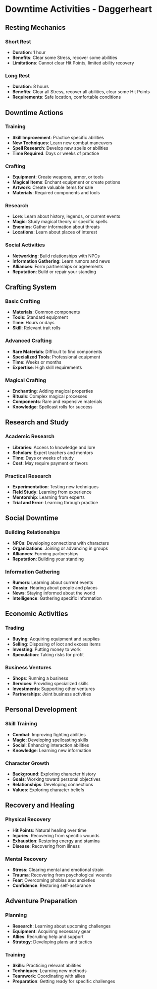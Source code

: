 # Downtime Activities - Daggerheart

## Resting Mechanics
### Short Rest
- **Duration**: 1 hour
- **Benefits**: Clear some Stress, recover some abilities
- **Limitations**: Cannot clear Hit Points, limited ability recovery

### Long Rest
- **Duration**: 8 hours
- **Benefits**: Clear all Stress, recover all abilities, clear some Hit Points
- **Requirements**: Safe location, comfortable conditions

## Downtime Actions
### Training
- **Skill Improvement**: Practice specific abilities
- **New Techniques**: Learn new combat maneuvers
- **Spell Research**: Develop new spells or abilities
- **Time Required**: Days or weeks of practice

### Crafting
- **Equipment**: Create weapons, armor, or tools
- **Magical Items**: Enchant equipment or create potions
- **Artwork**: Create valuable items for sale
- **Materials**: Required components and tools

### Research
- **Lore**: Learn about history, legends, or current events
- **Magic**: Study magical theory or specific spells
- **Enemies**: Gather information about threats
- **Locations**: Learn about places of interest

### Social Activities
- **Networking**: Build relationships with NPCs
- **Information Gathering**: Learn rumors and news
- **Alliances**: Form partnerships or agreements
- **Reputation**: Build or repair your standing

## Crafting System
### Basic Crafting
- **Materials**: Common components
- **Tools**: Standard equipment
- **Time**: Hours or days
- **Skill**: Relevant trait rolls

### Advanced Crafting
- **Rare Materials**: Difficult to find components
- **Specialized Tools**: Professional equipment
- **Time**: Weeks or months
- **Expertise**: High skill requirements

### Magical Crafting
- **Enchanting**: Adding magical properties
- **Rituals**: Complex magical processes
- **Components**: Rare and expensive materials
- **Knowledge**: Spellcast rolls for success

## Research and Study
### Academic Research
- **Libraries**: Access to knowledge and lore
- **Scholars**: Expert teachers and mentors
- **Time**: Days or weeks of study
- **Cost**: May require payment or favors

### Practical Research
- **Experimentation**: Testing new techniques
- **Field Study**: Learning from experience
- **Mentorship**: Learning from experts
- **Trial and Error**: Learning through practice

## Social Downtime
### Building Relationships
- **NPCs**: Developing connections with characters
- **Organizations**: Joining or advancing in groups
- **Alliances**: Forming partnerships
- **Reputation**: Building your standing

### Information Gathering
- **Rumors**: Learning about current events
- **Gossip**: Hearing about people and places
- **News**: Staying informed about the world
- **Intelligence**: Gathering specific information

## Economic Activities
### Trading
- **Buying**: Acquiring equipment and supplies
- **Selling**: Disposing of loot and excess items
- **Investing**: Putting money to work
- **Speculation**: Taking risks for profit

### Business Ventures
- **Shops**: Running a business
- **Services**: Providing specialized skills
- **Investments**: Supporting other ventures
- **Partnerships**: Joint business activities

## Personal Development
### Skill Training
- **Combat**: Improving fighting abilities
- **Magic**: Developing spellcasting skills
- **Social**: Enhancing interaction abilities
- **Knowledge**: Learning new information

### Character Growth
- **Background**: Exploring character history
- **Goals**: Working toward personal objectives
- **Relationships**: Developing connections
- **Values**: Exploring character beliefs

## Recovery and Healing
### Physical Recovery
- **Hit Points**: Natural healing over time
- **Injuries**: Recovering from specific wounds
- **Exhaustion**: Restoring energy and stamina
- **Disease**: Recovering from illness

### Mental Recovery
- **Stress**: Clearing mental and emotional strain
- **Trauma**: Recovering from psychological wounds
- **Fear**: Overcoming phobias and anxieties
- **Confidence**: Restoring self-assurance

## Adventure Preparation
### Planning
- **Research**: Learning about upcoming challenges
- **Equipment**: Acquiring necessary gear
- **Allies**: Recruiting help and support
- **Strategy**: Developing plans and tactics

### Training
- **Skills**: Practicing relevant abilities
- **Techniques**: Learning new methods
- **Teamwork**: Coordinating with allies
- **Preparation**: Getting ready for specific challenges

